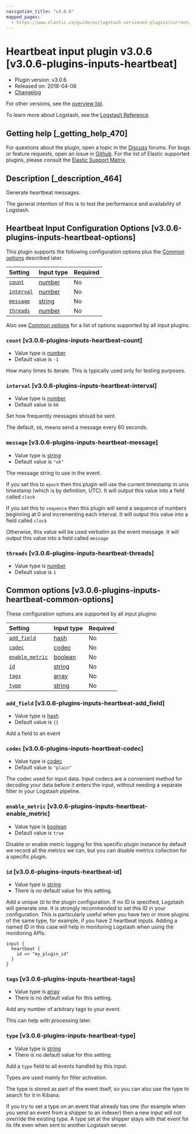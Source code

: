 ```yaml
---
navigation_title: "v3.0.6"
mapped_pages:
  - https://www.elastic.co/guide/en/logstash-versioned-plugins/current/v3.0.6-plugins-inputs-heartbeat.html
---
```


# Heartbeat input plugin v3.0.6 [v3.0.6-plugins-inputs-heartbeat]

* Plugin version: v3.0.6
* Released on: 2018-04-06
* [Changelog](https://github.com/logstash-plugins/logstash-input-heartbeat/blob/v3.0.6/CHANGELOG.md)

For other versions, see the [overview list](input-heartbeat-index.md).

To learn more about Logstash, see the [Logstash Reference](https://www.elastic.co/guide/en/logstash/current/index.html).

## Getting help [_getting_help_470]

For questions about the plugin, open a topic in the [Discuss](http://discuss.elastic.co) forums. For bugs or feature requests, open an issue in [Github](https://github.com/logstash-plugins/logstash-input-heartbeat). For the list of Elastic supported plugins, please consult the [Elastic Support Matrix](https://www.elastic.co/support/matrix#matrix_logstash_plugins).

## Description [_description_464]

Generate heartbeat messages.

The general intention of this is to test the performance and availability of Logstash.

## Heartbeat Input Configuration Options [v3.0.6-plugins-inputs-heartbeat-options]

This plugin supports the following configuration options plus the [Common options](v3-0-6-plugins-inputs-heartbeat.md#v3.0.6-plugins-inputs-heartbeat-common-options) described later.

| Setting | Input type | Required |
| :- | :- | :- |
| [`count`](v3-0-6-plugins-inputs-heartbeat.md#v3.0.6-plugins-inputs-heartbeat-count) | [number](/lsr/value-types.md#number) | No |
| [`interval`](v3-0-6-plugins-inputs-heartbeat.md#v3.0.6-plugins-inputs-heartbeat-interval) | [number](/lsr/value-types.md#number) | No |
| [`message`](v3-0-6-plugins-inputs-heartbeat.md#v3.0.6-plugins-inputs-heartbeat-message) | [string](/lsr/value-types.md#string) | No |
| [`threads`](v3-0-6-plugins-inputs-heartbeat.md#v3.0.6-plugins-inputs-heartbeat-threads) | [number](/lsr/value-types.md#number) | No |

Also see [Common options](v3-0-6-plugins-inputs-heartbeat.md#v3.0.6-plugins-inputs-heartbeat-common-options) for a list of options supported by all input plugins.

### `count` [v3.0.6-plugins-inputs-heartbeat-count]

* Value type is [number](/lsr/value-types.md#number)
* Default value is `-1`

How many times to iterate. This is typically used only for testing purposes.

### `interval` [v3.0.6-plugins-inputs-heartbeat-interval]

* Value type is [number](/lsr/value-types.md#number)
* Default value is `60`

Set how frequently messages should be sent.

The default, `60`, means send a message every 60 seconds.

### `message` [v3.0.6-plugins-inputs-heartbeat-message]

* Value type is [string](/lsr/value-types.md#string)
* Default value is `"ok"`

The message string to use in the event.

If you set this to `epoch` then this plugin will use the current timestamp in unix timestamp (which is by definition, UTC). It will output this value into a field called `clock`

If you set this to `sequence` then this plugin will send a sequence of numbers beginning at 0 and incrementing each interval. It will output this value into a field called `clock`

Otherwise, this value will be used verbatim as the event message. It will output this value into a field called `message`

### `threads` [v3.0.6-plugins-inputs-heartbeat-threads]

* Value type is [number](/lsr/value-types.md#number)
* Default value is `1`

## Common options [v3.0.6-plugins-inputs-heartbeat-common-options]

These configuration options are supported by all input plugins:

| Setting | Input type | Required |
| :- | :- | :- |
| [`add_field`](v3-0-6-plugins-inputs-heartbeat.md#v3.0.6-plugins-inputs-heartbeat-add_field) | [hash](/lsr/value-types.md#hash) | No |
| [`codec`](v3-0-6-plugins-inputs-heartbeat.md#v3.0.6-plugins-inputs-heartbeat-codec) | [codec](/lsr/value-types.md#codec) | No |
| [`enable_metric`](v3-0-6-plugins-inputs-heartbeat.md#v3.0.6-plugins-inputs-heartbeat-enable_metric) | [boolean](/lsr/value-types.md#boolean) | No |
| [`id`](v3-0-6-plugins-inputs-heartbeat.md#v3.0.6-plugins-inputs-heartbeat-id) | [string](/lsr/value-types.md#string) | No |
| [`tags`](v3-0-6-plugins-inputs-heartbeat.md#v3.0.6-plugins-inputs-heartbeat-tags) | [array](/lsr/value-types.md#array) | No |
| [`type`](v3-0-6-plugins-inputs-heartbeat.md#v3.0.6-plugins-inputs-heartbeat-type) | [string](/lsr/value-types.md#string) | No |

### `add_field` [v3.0.6-plugins-inputs-heartbeat-add_field]

* Value type is [hash](/lsr/value-types.md#hash)
* Default value is `{}`

Add a field to an event

### `codec` [v3.0.6-plugins-inputs-heartbeat-codec]

* Value type is [codec](/lsr/value-types.md#codec)
* Default value is `"plain"`

The codec used for input data. Input codecs are a convenient method for decoding your data before it enters the input, without needing a separate filter in your Logstash pipeline.

### `enable_metric` [v3.0.6-plugins-inputs-heartbeat-enable_metric]

* Value type is [boolean](/lsr/value-types.md#boolean)
* Default value is `true`

Disable or enable metric logging for this specific plugin instance by default we record all the metrics we can, but you can disable metrics collection for a specific plugin.

### `id` [v3.0.6-plugins-inputs-heartbeat-id]

* Value type is [string](/lsr/value-types.md#string)
* There is no default value for this setting.

Add a unique `ID` to the plugin configuration. If no ID is specified, Logstash will generate one. It is strongly recommended to set this ID in your configuration. This is particularly useful when you have two or more plugins of the same type, for example, if you have 2 heartbeat inputs. Adding a named ID in this case will help in monitoring Logstash when using the monitoring APIs.

```
input {
  heartbeat {
    id => "my_plugin_id"
  }
}
```

### `tags` [v3.0.6-plugins-inputs-heartbeat-tags]

* Value type is [array](/lsr/value-types.md#array)
* There is no default value for this setting.

Add any number of arbitrary tags to your event.

This can help with processing later.

### `type` [v3.0.6-plugins-inputs-heartbeat-type]

* Value type is [string](/lsr/value-types.md#string)
* There is no default value for this setting.

Add a `type` field to all events handled by this input.

Types are used mainly for filter activation.

The type is stored as part of the event itself, so you can also use the type to search for it in Kibana.

If you try to set a type on an event that already has one (for example when you send an event from a shipper to an indexer) then a new input will not override the existing type. A type set at the shipper stays with that event for its life even when sent to another Logstash server.
